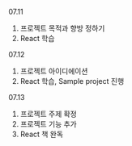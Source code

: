 07.11
1. 프로젝트 목적과 향방 정하기
2. React 학습

07.12
1. 프로젝트 아이디에이션
2. React 학습, Sample project 진행

07.13
1. 프로젝트 주제 확정
2. 프로젝트 기능 추가
2. React 책 완독
